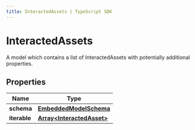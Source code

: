 ```yaml
---
title: InteractedAssets | TypeScript SDK
---
```



# InteractedAssets

A model which contains a list of InteractedAssets with potentially additional properties.

## Properties

Name | Type
------------ | -------------
**schema** | [**EmbeddedModelSchema**](EmbeddedModelSchema)
**iterable** | [**Array&lt;InteractedAsset&gt;**](InteractedAsset)


